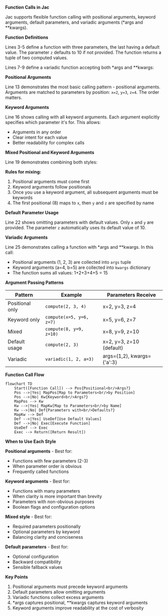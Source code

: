 **Function Calls in Jac**

Jac supports flexible function calling with positional arguments, keyword arguments, default parameters, and variadic arguments (*args and **kwargs).

**Function Definitions**

Lines 3-5 define a function with three parameters, the last having a default value. The parameter `z` defaults to 10 if not provided. The function returns a tuple of two computed values.

Lines 7-9 define a variadic function accepting both *args and **kwargs:

**Positional Arguments**

Line 13 demonstrates the most basic calling pattern - positional arguments. Arguments are matched to parameters by position: `x=2`, `y=3`, `z=4`. The order matters.

**Keyword Arguments**

Line 16 shows calling with all keyword arguments. Each argument explicitly specifies which parameter it's for. This allows:
- Arguments in any order
- Clear intent for each value
- Better readability for complex calls

**Mixed Positional and Keyword Arguments**

Line 19 demonstrates combining both styles:

**Rules for mixing:**
1. Positional arguments must come first
2. Keyword arguments follow positionals
3. Once you use a keyword argument, all subsequent arguments must be keywords
4. The first positional (8) maps to `x`, then `y` and `z` are specified by name

**Default Parameter Usage**

Line 22 shows omitting parameters with default values. Only `x` and `y` are provided. The parameter `z` automatically uses its default value of 10.

**Variadic Arguments**

Line 25 demonstrates calling a function with *args and **kwargs. In this call:
- Positional arguments (1, 2, 3) are collected into `args` tuple
- Keyword arguments (a=4, b=5) are collected into `kwargs` dictionary
- The function sums all values: 1+2+3+4+5 = 15

**Argument Passing Patterns**

| Pattern | Example | Parameters Receive |
|---------|---------|-------------------|
| Positional only | `compute(2, 3, 4)` | x=2, y=3, z=4 |
| Keyword only | `compute(x=5, y=6, z=7)` | x=5, y=6, z=7 |
| Mixed | `compute(8, y=9, z=10)` | x=8, y=9, z=10 |
| Default usage | `compute(2, 3)` | x=2, y=3, z=10 (default) |
| Variadic | `variadic(1, 2, a=3)` | args=(1,2), kwargs={'a':3} |

**Function Call Flow**

```mermaid
flowchart TD
    Start([Function Call]) --> Pos{Positional<br/>Args?}
    Pos -->|Yes| MapPos[Map to Parameters<br/>by Position]
    Pos -->|No| Kw{Keyword<br/>Args?}
    MapPos --> Kw
    Kw -->|Yes| MapKw[Map to Parameters<br/>by Name]
    Kw -->|No| Def{Parameters with<br/>Defaults?}
    MapKw --> Def
    Def -->|Yes| UseDef[Use Default Values]
    Def -->|No| Exec[Execute Function]
    UseDef --> Exec
    Exec --> Return([Return Result])
```

**When to Use Each Style**

**Positional arguments** - Best for:
- Functions with few parameters (2-3)
- When parameter order is obvious
- Frequently called functions

**Keyword arguments** - Best for:
- Functions with many parameters
- When clarity is more important than brevity
- Parameters with non-obvious purposes
- Boolean flags and configuration options

**Mixed style** - Best for:
- Required parameters positionally
- Optional parameters by keyword
- Balancing clarity and conciseness

**Default parameters** - Best for:
- Optional configuration
- Backward compatibility
- Sensible fallback values

**Key Points**

1. Positional arguments must precede keyword arguments
2. Default parameters allow omitting arguments
3. Variadic functions collect excess arguments
4. *args captures positional, **kwargs captures keyword arguments
5. Keyword arguments improve readability at the cost of verbosity
